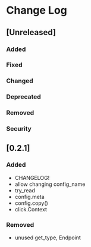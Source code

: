 
# Change Log

## [Unreleased]
### Added
### Fixed
### Changed
### Deprecated
### Removed
### Security


## [0.2.1]

### Added
- CHANGELOG!
- allow changing config_name
- try_read
- config.meta
- config.copy()
- click.Context

### Removed
- unused get_type, Endpoint

